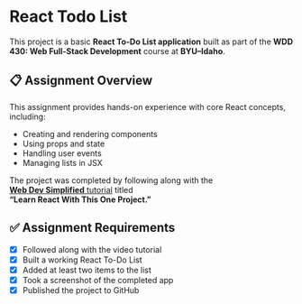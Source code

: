 # React Todo List

This project is a basic **React To-Do List application** built as part of the **WDD 430: Web Full-Stack Development** course at **BYU–Idaho**.

## 📋 Assignment Overview

This assignment provides hands-on experience with core React concepts, including:

- Creating and rendering components
- Using props and state
- Handling user events
- Managing lists in JSX

The project was completed by following along with the  
[**Web Dev Simplified** tutorial](https://www.youtube.com/watch?v=hQAHSlTtcmY) titled  
**“Learn React With This One Project.”**

## ✅ Assignment Requirements

- [x] Followed along with the video tutorial  
- [x] Built a working React To-Do List  
- [x] Added at least two items to the list  
- [x] Took a screenshot of the completed app  
- [x] Published the project to GitHub 
